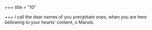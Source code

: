 +++
title = "10"

+++
I call the dear names of you precipitate ones,
when you are here bellowing to your hearts’ content, o Maruts.
